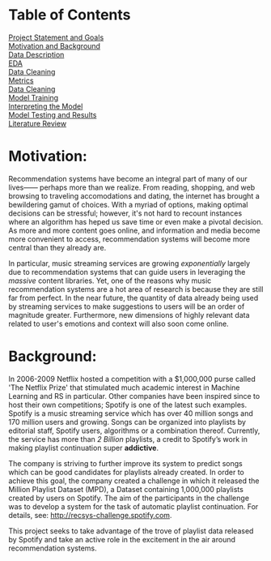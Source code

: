 # Table of Contents
[Project Statement and Goals](https://john-daciuk.github.io/spotify/project-statement-and-goals.html) <br>
[Motivation and Background](https://john-daciuk.github.io/spotify/motivation-and-background.html) <br>
[Data Description](https://john-daciuk.github.io/spotify/data-description.html) <br>
[EDA](https://john-daciuk.github.io/spotify/eda.html) <br>
[Data Cleaning](https://john-daciuk.github.io/spotify/data-cleaning.html) <br>
[Metrics](https://john-daciuk.github.io/spotify/metrics.html) <br>
[Data Cleaning](https://john-daciuk.github.io/spotify/data-cleaning.html) <br>
[Model Training](https://john-daciuk.github.io/spotify/model-training.html) <br>
[Interpreting the Model](https://john-daciuk.github.io/spotify/interpreting-the-model.html) <br>
[Model Testing and Results](https://john-daciuk.github.io/spotify/model-testing-and-results.html) <br>
[Literature Review](https://john-daciuk.github.io/spotify/literature-review.html) <br>

# Motivation:
Recommendation systems have become an integral part of many of our lives—— perhaps more than we realize.  From reading, shopping, and web browsing to traveling accomodations and dating, the internet has brought a bewildering gamut of choices.  With a myriad of options, making optimal decisions can be stressful; however, it's not hard to recount instances where an algorithm has heped us save time or even make a pivotal decision.  As more and more content goes online, and information and media become more convenient to access, recommendation systems will become more central than they already are.  

In particular, music streaming services are growing *exponentially* largely due to recommendation systems that can guide users in leveraging the *massive* content libraries.  Yet, one of the reasons why music recommendation systems are a hot area of research is because they are still far from perfect.  In the near future, the quantity of data already being used by streaming services to make suggestions to users will be an order of magnitude greater.  Furthermore, new dimensions of highly relevant data related to user's emotions and context will also soon come online.

# Background:
In 2006-2009 Netflix hosted a competition with a $1,000,000 purse called 'The Netflix Prize' that stimulated much academic interest in Machine Learning and RS in particular.  Other companies have been inspired since to host their own competitions; Spotify is one of the latest such examples.  Spotify is a music streaming service which has over 40 million songs and 170 million users and growing. Songs can be organized into playlists by editorial staff, Spotify users, algorithms or a combination thereof. Currently, the service has more than *2 Billion* playlists, a credit to Spotify’s work in making playlist continuation super **addictive**.

The company is striving to further improve its system to predict songs which can be good candidates for playlists already created. In order to achieve this goal, the company created a challenge in which it released the Million Playlist Dataset (MPD), a Dataset containing 1,000,000 playlists created by users on Spotify. The aim of the participants in the challenge was to develop a system for the task of automatic playlist continuation. For details, see: http://recsys-challenge.spotify.com.

This project seeks to take advantage of the trove of playlist data released by Spotify and take an active role in the excitement in the air around recommendation systems.
